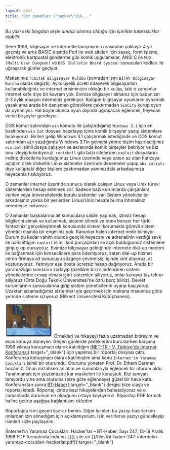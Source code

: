 ```yaml
---
layout: post
title: "Bir zamanlar \"hacker\"dık..."
---
```


<p class="message">
    <em>Bu yazı eski blogdan arşiv amaçlı alınmış olduğu için içerikte tutarsızlıklar olabilir.</em>
</p>

Sene 1998, bilgisayar ve internetle tanışmamın arasından yaklaşık 4 yıl geçmiş ve artık BASIC dışında Perl ile web siteleri için sayaç, form işleme, elektronik kartpostal gönderme gibi komik uygulamalar, ANSI C ile `MUD (Multi User Dungeon)` ve `BBS (Bulletin Board System)` sunucuları kodları ile uğraşarak günler geçiyor.

Mekanımız `Tübitak Bilgisayar Kulübü` (sonradan ismi `BİTAV Bilgisayar Kulübü` olarak değişti). Aylık üyelik ücreti ödeyerek bilgisayarları kullanabildiğiniz ve internet erişiminizin olduğu bir kulüp, tabi o zamanlar internet kafe diye bir kavram yok. Evinize bilgisayar almanız için babanızın 2-3 aylık maaşını ödemeniz gerekiyor. Kulüpte bilgisayar oyunlarını oynamak yasak ama arada bir danışman görevlilere çaktırmadan `SimCity` kurup oyun da oynanıyor. Hal böyle olunca oyun dışında uğraşacak eğlenceli, heyecan verici birşeyler gerekiyor.
<!--more-->
DOS komut satırından `win` komutu ile çalıştırdığımız `Windows 3.1` için en basitinden `win.bat` dosyası hazırlayıp içine komik birşeyler yazıp sistemlere bırakıyoruz. Birileri gelip Windows 3.1 çalıştırmak istediğinde ve DOS komut satırından `win` yazdığında Windows 3.1′in gelmesi yerine bizim hazırladığımız `win.bat` isimli dosya çalışıyor ve ekranında komik birşeyler beliriyor ve biz onu izleyip kıkırdıyoruz. `rootshell` gibi bazı sitelerden `exploit` dosyalarını indirip disketlerle kurduğumuz Linux üzerinde veya zaten az olan hafızaya açtığımız tek disketlik Linux sistemler üzerinde denemeler yapıp `abi çalıştı` diye kulüpteki diğer kişilere çaktırmadan yanımızdaki arkadaşımıza heyecenla fısıldıyoruz.

O zamanlar internet üzerinde sunucu olarak çalışan Linux veya Unix türevi sistemlerden hesap edinmek zor. Sadece bazı kurumlarda çalışanlara verilen veya üniversitelerde kurulu sistemler var. Sistem yöneticisi bir arkadaşınız yoksa bir yerlerden Linux/Unix hesabı bulma ihtimaliniz neredeyse imkansız.

O zamanlar başkalarına ait sunuculara saldırı yapmak, izinsiz hesap bilgilerini almak ve kullanmak, sistemi silmek ve buna benzer her türlü fantezinizi gerçekleştirmek konusunda sistemi korumakla görevli sistem yönetici dışında bir engeliniz yok. Kanunlar halen internet nedir bilmiyor. Durum bu kadar vahim olunca gençlik heyecanı ve adrenalinin verdiği zevk ile bahsettiğim `exploit` isimli kod parçaçıkları ile açık bulduğumuz sistemlere girip çıkıp duruyoruz. Evimize bilgisayar geldiğinde internete dial-up modem ile bağlanmak için kimseciklere para ödemiyoruz, zaten dial-up hizmet veren firmaya ait sunucuyu süzgeçe çevirmişiz, içinde cirit atıyoruz, at koşturuyoruz. Yetmiyor eşe dosta ücretsiz hesap dağıtıyoruz. Arada bir yaramazlığın sınırlarını zorlayıp (özellikle bizi sinirlendiren sistem yöneticilerine cevap olması için) sistemleri siliyoruz, onlar kuruyor biz tekrar siliyoruz (Orta Doğu Teknik Üniversitesi'ne özrü borç biliriz). Devlet kurumlarının sunucularına girip sistem yöneticilerini uyarıp kaçıyoruz. Uzaktan sızamadığımız sistemleri ele geçirmek için mekana masumca gidip yerinde sisteme sızıyoruz (Bilkent Üniversitesi Kütüphanesi).

<img src="/public/img/bir-zamanlar-hackerdik.jpg" class="left"> Örnekleri ve hikayeyi fazla uzatmadan bitireyim ve esas konuya döneyim. Geçen günlerde yedeklerimi kurcalarken karşıma 1999 yılında konuşmacı olarak katıldığım [INET-TR - V. Türkiye'de İnternet Konferansı](http://inet-tr.org.tr/inetconf5/){:target="_blank"} için yapılmış bir röportaj dosyası çıktı. Konferansa konuşmacı olarak katılmıştım ama konu `İnternet'in Yaramaz Çocukları` isimli bir oturumdu. Oturumu yöneten Prof. Dr. Ethem Derman hocamız. Onun mizahsen anlatım ve sunumlarıyla eğlenceli bir oturum oldu. Tanınmamak için yüzümüzde kar maskeleri ile konuştuk. Bizi tanıyan tanıyordu yine ama oturuma (bize göre eğlenceye) güzel bir hava kattı. Konferanstan sonra [BT-Haber](http://www.bthaber.com.tr){:target="_blank"} dergisi bize ulaştı ve röportaj istedi. Röportaj içinde bazı hikayelerden bahsediyoruz ve o zamanlarda durumun ne olduğunu ortaya koyuyoruz. Röportajı PDF formatı haline getirip aşağıya bağlantısını ekledim.

Röportajda ismi geçen `Baxter` benim. Diğer isimleri bu yazıyı hazırlarken onlardan izin almadığım için açıklamıyorum. İzin verirlerse yazıyı güncelleyip isimleri sizle paylaşırım.

[İnternet’in Yaramaz Çocukları: Hacker'lar – BT-Haber, Sayı 247, 13-19 Aralık 1999 PDF formatında indiriniz.]({{ site.url }}/files/bt-haber-247-internetin-yaramaz-cocuklari-hackerlar.pdf){:target="_blank"}
